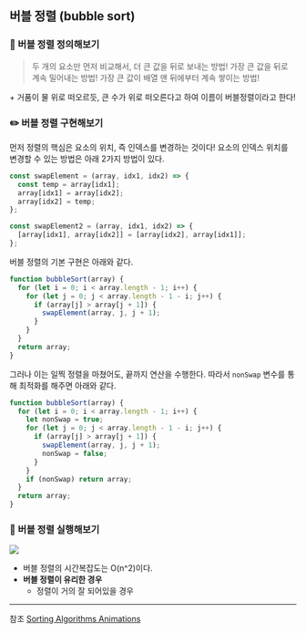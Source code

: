 ## 버블 정렬 (bubble sort)

### 📍 버블 정렬 정의해보기

> 두 개의 요소만 먼저 비교해서, 더 큰 값을 뒤로 보내는 방법!
> 가장 큰 값을 뒤로 계속 밀어내는 방법!
> 가장 큰 값이 배열 맨 뒤에부터 계속 쌓이는 방법!

\+ 거품이 물 위로 떠오르듯, 큰 수가 위로 떠오른다고 하여 이름이 버블정렬이라고 한다!

### ✏️ 버블 정렬 구현해보기

먼저 정렬의 핵심은 요소의 위치, 즉 인덱스를 변경하는 것이다! 요소의 인덱스 위치를 변경할 수 있는 방법은 아래 2가지 방법이 있다.

```js
const swapElement = (array, idx1, idx2) => {
  const temp = array[idx1];
  array[idx1] = array[idx2];
  array[idx2] = temp;
};

const swapElement2 = (array, idx1, idx2) => {
  [array[idx1], array[idx2]] = [array[idx2], array[idx1]];
};
```

버블 정렬의 기본 구현은 아래와 같다.

```js
function bubbleSort(array) {
  for (let i = 0; i < array.length - 1; i++) {
    for (let j = 0; j < array.length - 1 - i; j++) {
      if (array[j] > array[j + 1]) {
        swapElement(array, j, j + 1);
      }
    }
  }
  return array;
}
```

그러나 이는 일찍 정렬을 마쳤어도, 끝까지 연산을 수행한다. 따라서 `nonSwap` 변수를 통해 최적화를 해주면 아래와 같다.

```js
function bubbleSort(array) {
  for (let i = 0; i < array.length - 1; i++) {
    let nonSwap = true;
    for (let j = 0; j < array.length - 1 - i; j++) {
      if (array[j] > array[j + 1]) {
        swapElement(array, j, j + 1);
        nonSwap = false;
      }
    }
    if (nonSwap) return array;
  }
  return array;
}
```

### 🔫 버블 정렬 실행해보기

![](https://velog.velcdn.com/images/serin13/post/3483979c-0bd1-43d8-8181-c68d9720e8cf/image.gif)

- 버블 정렬의 시간복잡도는 O(n^2)이다.
- **버블 정렬이 유리한 경우**
  - 정렬이 거의 잘 되어있을 경우

---

참조
[Sorting Algorithms Animations](https://www.toptal.com/developers/sorting-algorithms)
